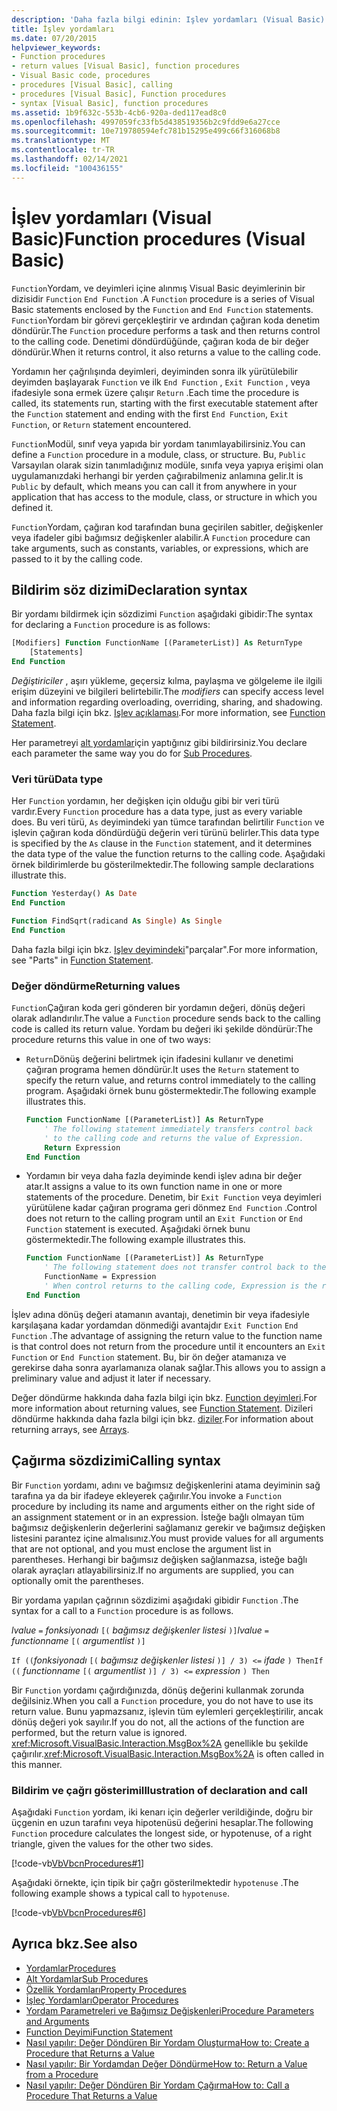 ```yaml
---
description: 'Daha fazla bilgi edinin: Işlev yordamları (Visual Basic)'
title: İşlev yordamları
ms.date: 07/20/2015
helpviewer_keywords:
- Function procedures
- return values [Visual Basic], function procedures
- Visual Basic code, procedures
- procedures [Visual Basic], calling
- procedures [Visual Basic], Function procedures
- syntax [Visual Basic], function procedures
ms.assetid: 1b9f632c-553b-4cb6-920a-ded117ead8c0
ms.openlocfilehash: 4997059fc33fb5d438519356b2c9fdd9e6a27cce
ms.sourcegitcommit: 10e719780594efc781b15295e499c66f316068b8
ms.translationtype: MT
ms.contentlocale: tr-TR
ms.lasthandoff: 02/14/2021
ms.locfileid: "100436155"
---
```

# <a name="function-procedures-visual-basic"></a><span data-ttu-id="2da98-103">İşlev yordamları (Visual Basic)</span><span class="sxs-lookup"><span data-stu-id="2da98-103">Function procedures (Visual Basic)</span></span>

<span data-ttu-id="2da98-104">`Function`Yordam, ve deyimleri içine alınmış Visual Basic deyimlerinin bir dizisidir `Function` `End Function` .</span><span class="sxs-lookup"><span data-stu-id="2da98-104">A `Function` procedure is a series of Visual Basic statements enclosed by the `Function` and `End Function` statements.</span></span> <span data-ttu-id="2da98-105">`Function`Yordam bir görevi gerçekleştirir ve ardından çağıran koda denetim döndürür.</span><span class="sxs-lookup"><span data-stu-id="2da98-105">The `Function` procedure performs a task and then returns control to the calling code.</span></span> <span data-ttu-id="2da98-106">Denetimi döndürdüğünde, çağıran koda de bir değer döndürür.</span><span class="sxs-lookup"><span data-stu-id="2da98-106">When it returns control, it also returns a value to the calling code.</span></span>

<span data-ttu-id="2da98-107">Yordamın her çağrılışında deyimleri, deyiminden sonra ilk yürütülebilir deyimden başlayarak `Function` ve ilk `End Function` , `Exit Function` , veya ifadesiyle sona ermek üzere çalışır `Return` .</span><span class="sxs-lookup"><span data-stu-id="2da98-107">Each time the procedure is called, its statements run, starting with the first executable statement after the `Function` statement and ending with the first `End Function`, `Exit Function`, or `Return` statement encountered.</span></span>

<span data-ttu-id="2da98-108">`Function`Modül, sınıf veya yapıda bir yordam tanımlayabilirsiniz.</span><span class="sxs-lookup"><span data-stu-id="2da98-108">You can define a `Function` procedure in a module, class, or structure.</span></span> <span data-ttu-id="2da98-109">Bu, `Public` Varsayılan olarak sizin tanımladığınız modüle, sınıfa veya yapıya erişimi olan uygulamanızdaki herhangi bir yerden çağırabilmeniz anlamına gelir.</span><span class="sxs-lookup"><span data-stu-id="2da98-109">It is `Public` by default, which means you can call it from anywhere in your application that has access to the module, class, or structure in which you defined it.</span></span>

<span data-ttu-id="2da98-110">`Function`Yordam, çağıran kod tarafından buna geçirilen sabitler, değişkenler veya ifadeler gibi bağımsız değişkenler alabilir.</span><span class="sxs-lookup"><span data-stu-id="2da98-110">A `Function` procedure can take arguments, such as constants, variables, or expressions, which are passed to it by the calling code.</span></span>

## <a name="declaration-syntax"></a><span data-ttu-id="2da98-111">Bildirim söz dizimi</span><span class="sxs-lookup"><span data-stu-id="2da98-111">Declaration syntax</span></span>

<span data-ttu-id="2da98-112">Bir yordamı bildirmek için sözdizimi `Function` aşağıdaki gibidir:</span><span class="sxs-lookup"><span data-stu-id="2da98-112">The syntax for declaring a `Function` procedure is as follows:</span></span>

```vb
[Modifiers] Function FunctionName [(ParameterList)] As ReturnType
    [Statements]
End Function
```

<span data-ttu-id="2da98-113">*Değiştiriciler* , aşırı yükleme, geçersiz kılma, paylaşma ve gölgeleme ile ilgili erişim düzeyini ve bilgileri belirtebilir.</span><span class="sxs-lookup"><span data-stu-id="2da98-113">The *modifiers* can specify access level and information regarding overloading, overriding, sharing, and shadowing.</span></span> <span data-ttu-id="2da98-114">Daha fazla bilgi için bkz. [Işlev açıklaması](../../../language-reference/statements/function-statement.md).</span><span class="sxs-lookup"><span data-stu-id="2da98-114">For more information, see [Function Statement](../../../language-reference/statements/function-statement.md).</span></span>

<span data-ttu-id="2da98-115">Her parametreyi [alt yordamlar](./sub-procedures.md)için yaptığınız gibi bildirirsiniz.</span><span class="sxs-lookup"><span data-stu-id="2da98-115">You declare each parameter the same way you do for [Sub Procedures](./sub-procedures.md).</span></span>

### <a name="data-type"></a><span data-ttu-id="2da98-116">Veri türü</span><span class="sxs-lookup"><span data-stu-id="2da98-116">Data type</span></span>

<span data-ttu-id="2da98-117">Her `Function` yordamın, her değişken için olduğu gibi bir veri türü vardır.</span><span class="sxs-lookup"><span data-stu-id="2da98-117">Every `Function` procedure has a data type, just as every variable does.</span></span> <span data-ttu-id="2da98-118">Bu veri türü, `As` deyimindeki yan tümce tarafından belirtilir `Function` ve işlevin çağıran koda döndürdüğü değerin veri türünü belirler.</span><span class="sxs-lookup"><span data-stu-id="2da98-118">This data type is specified by the `As` clause in the `Function` statement, and it determines the data type of the value the function returns to the calling code.</span></span> <span data-ttu-id="2da98-119">Aşağıdaki örnek bildirimlerde bu gösterilmektedir.</span><span class="sxs-lookup"><span data-stu-id="2da98-119">The following sample declarations illustrate this.</span></span>

```vb
Function Yesterday() As Date
End Function

Function FindSqrt(radicand As Single) As Single
End Function
```

<span data-ttu-id="2da98-120">Daha fazla bilgi için bkz. [Işlev deyimindeki](../../../language-reference/statements/function-statement.md)"parçalar".</span><span class="sxs-lookup"><span data-stu-id="2da98-120">For more information, see "Parts" in [Function Statement](../../../language-reference/statements/function-statement.md).</span></span>

### <a name="returning-values"></a><span data-ttu-id="2da98-121">Değer döndürme</span><span class="sxs-lookup"><span data-stu-id="2da98-121">Returning values</span></span>

<span data-ttu-id="2da98-122">`Function`Çağıran koda geri gönderen bir yordamın değeri, dönüş değeri olarak adlandırılır.</span><span class="sxs-lookup"><span data-stu-id="2da98-122">The value a `Function` procedure sends back to the calling code is called its return value.</span></span> <span data-ttu-id="2da98-123">Yordam bu değeri iki şekilde döndürür:</span><span class="sxs-lookup"><span data-stu-id="2da98-123">The procedure returns this value in one of two ways:</span></span>

- <span data-ttu-id="2da98-124">`Return`Dönüş değerini belirtmek için ifadesini kullanır ve denetimi çağıran programa hemen döndürür.</span><span class="sxs-lookup"><span data-stu-id="2da98-124">It uses the `Return` statement to specify the return value, and returns control immediately to the calling program.</span></span> <span data-ttu-id="2da98-125">Aşağıdaki örnek bunu göstermektedir.</span><span class="sxs-lookup"><span data-stu-id="2da98-125">The following example illustrates this.</span></span>

  ```vb
  Function FunctionName [(ParameterList)] As ReturnType
      ' The following statement immediately transfers control back
      ' to the calling code and returns the value of Expression.
      Return Expression
  End Function
  ```

- <span data-ttu-id="2da98-126">Yordamın bir veya daha fazla deyiminde kendi işlev adına bir değer atar.</span><span class="sxs-lookup"><span data-stu-id="2da98-126">It assigns a value to its own function name in one or more statements of the procedure.</span></span> <span data-ttu-id="2da98-127">Denetim, bir `Exit Function` veya deyimleri yürütülene kadar çağıran programa geri dönmez `End Function` .</span><span class="sxs-lookup"><span data-stu-id="2da98-127">Control does not return to the calling program until an `Exit Function` or `End Function` statement is executed.</span></span> <span data-ttu-id="2da98-128">Aşağıdaki örnek bunu göstermektedir.</span><span class="sxs-lookup"><span data-stu-id="2da98-128">The following example illustrates this.</span></span>

  ```vb
  Function FunctionName [(ParameterList)] As ReturnType
      ' The following statement does not transfer control back to the calling code.
      FunctionName = Expression
      ' When control returns to the calling code, Expression is the return value.
  End Function
  ```

<span data-ttu-id="2da98-129">İşlev adına dönüş değeri atamanın avantajı, denetimin bir veya ifadesiyle karşılaşana kadar yordamdan dönmediği avantajdır `Exit Function` `End Function` .</span><span class="sxs-lookup"><span data-stu-id="2da98-129">The advantage of assigning the return value to the function name is that control does not return from the procedure until it encounters an `Exit Function` or `End Function` statement.</span></span> <span data-ttu-id="2da98-130">Bu, bir ön değer atamanıza ve gerekirse daha sonra ayarlamanıza olanak sağlar.</span><span class="sxs-lookup"><span data-stu-id="2da98-130">This allows you to assign a preliminary value and adjust it later if necessary.</span></span>

<span data-ttu-id="2da98-131">Değer döndürme hakkında daha fazla bilgi için bkz. [Function deyimleri](../../../language-reference/statements/function-statement.md).</span><span class="sxs-lookup"><span data-stu-id="2da98-131">For more information about returning values, see [Function Statement](../../../language-reference/statements/function-statement.md).</span></span> <span data-ttu-id="2da98-132">Dizileri döndürme hakkında daha fazla bilgi için bkz. [diziler](../arrays/index.md).</span><span class="sxs-lookup"><span data-stu-id="2da98-132">For information about returning arrays, see [Arrays](../arrays/index.md).</span></span>

## <a name="calling-syntax"></a><span data-ttu-id="2da98-133">Çağırma sözdizimi</span><span class="sxs-lookup"><span data-stu-id="2da98-133">Calling syntax</span></span>

<span data-ttu-id="2da98-134">Bir `Function` yordamı, adını ve bağımsız değişkenlerini atama deyiminin sağ tarafına ya da bir ifadeye ekleyerek çağırılır.</span><span class="sxs-lookup"><span data-stu-id="2da98-134">You invoke a `Function` procedure by including its name and arguments either on the right side of an assignment statement or in an expression.</span></span> <span data-ttu-id="2da98-135">İsteğe bağlı olmayan tüm bağımsız değişkenlerin değerlerini sağlamanız gerekir ve bağımsız değişken listesini parantez içine almalısınız.</span><span class="sxs-lookup"><span data-stu-id="2da98-135">You must provide values for all arguments that are not optional, and you must enclose the argument list in parentheses.</span></span> <span data-ttu-id="2da98-136">Herhangi bir bağımsız değişken sağlanmazsa, isteğe bağlı olarak ayraçları atlayabilirsiniz.</span><span class="sxs-lookup"><span data-stu-id="2da98-136">If no arguments are supplied, you can optionally omit the parentheses.</span></span>

<span data-ttu-id="2da98-137">Bir yordama yapılan çağrının sözdizimi aşağıdaki gibidir `Function` .</span><span class="sxs-lookup"><span data-stu-id="2da98-137">The syntax for a call to a `Function` procedure is as follows.</span></span>

<span data-ttu-id="2da98-138">*lvalue* `=` *fonksiyonadı* `[(` *bağımsız değişkenler listesi*    `)]`</span><span class="sxs-lookup"><span data-stu-id="2da98-138">*lvalue*  `=`  *functionname* `[(` *argumentlist* `)]`</span></span>

<span data-ttu-id="2da98-139">`If ((`*fonksiyonadı* `[(` *bağımsız değişkenler listesi* `)] / 3) <=` *ifade*  `) Then`</span><span class="sxs-lookup"><span data-stu-id="2da98-139">`If ((` *functionname* `[(` *argumentlist* `)] / 3) <=`  *expression* `) Then`</span></span>

<span data-ttu-id="2da98-140">Bir `Function` yordamı çağırdığınızda, dönüş değerini kullanmak zorunda değilsiniz.</span><span class="sxs-lookup"><span data-stu-id="2da98-140">When you call a `Function` procedure, you do not have to use its return value.</span></span> <span data-ttu-id="2da98-141">Bunu yapmazsanız, işlevin tüm eylemleri gerçekleştirilir, ancak dönüş değeri yok sayılır.</span><span class="sxs-lookup"><span data-stu-id="2da98-141">If you do not, all the actions of the function are performed, but the return value is ignored.</span></span> <span data-ttu-id="2da98-142"><xref:Microsoft.VisualBasic.Interaction.MsgBox%2A> genellikle bu şekilde çağırılır.</span><span class="sxs-lookup"><span data-stu-id="2da98-142"><xref:Microsoft.VisualBasic.Interaction.MsgBox%2A> is often called in this manner.</span></span>

### <a name="illustration-of-declaration-and-call"></a><span data-ttu-id="2da98-143">Bildirim ve çağrı gösterimi</span><span class="sxs-lookup"><span data-stu-id="2da98-143">Illustration of declaration and call</span></span>

<span data-ttu-id="2da98-144">Aşağıdaki `Function` yordam, iki kenarı için değerler verildiğinde, doğru bir üçgenin en uzun tarafını veya hipotenüsü değerini hesaplar.</span><span class="sxs-lookup"><span data-stu-id="2da98-144">The following `Function` procedure calculates the longest side, or hypotenuse, of a right triangle, given the values for the other two sides.</span></span>

[!code-vb[VbVbcnProcedures#1](~/samples/snippets/visualbasic/VS_Snippets_VBCSharp/VbVbcnProcedures/VB/Class1.vb#1)]

<span data-ttu-id="2da98-145">Aşağıdaki örnekte, için tipik bir çağrı gösterilmektedir `hypotenuse` .</span><span class="sxs-lookup"><span data-stu-id="2da98-145">The following example shows a typical call to `hypotenuse`.</span></span>

[!code-vb[VbVbcnProcedures#6](~/samples/snippets/visualbasic/VS_Snippets_VBCSharp/VbVbcnProcedures/VB/Class1.vb#6)]

## <a name="see-also"></a><span data-ttu-id="2da98-146">Ayrıca bkz.</span><span class="sxs-lookup"><span data-stu-id="2da98-146">See also</span></span>

- [<span data-ttu-id="2da98-147">Yordamlar</span><span class="sxs-lookup"><span data-stu-id="2da98-147">Procedures</span></span>](./index.md)
- [<span data-ttu-id="2da98-148">Alt Yordamlar</span><span class="sxs-lookup"><span data-stu-id="2da98-148">Sub Procedures</span></span>](./sub-procedures.md)
- [<span data-ttu-id="2da98-149">Özellik Yordamları</span><span class="sxs-lookup"><span data-stu-id="2da98-149">Property Procedures</span></span>](./property-procedures.md)
- [<span data-ttu-id="2da98-150">İşleç Yordamları</span><span class="sxs-lookup"><span data-stu-id="2da98-150">Operator Procedures</span></span>](./operator-procedures.md)
- [<span data-ttu-id="2da98-151">Yordam Parametreleri ve Bağımsız Değişkenleri</span><span class="sxs-lookup"><span data-stu-id="2da98-151">Procedure Parameters and Arguments</span></span>](./procedure-parameters-and-arguments.md)
- [<span data-ttu-id="2da98-152">Function Deyimi</span><span class="sxs-lookup"><span data-stu-id="2da98-152">Function Statement</span></span>](../../../language-reference/statements/function-statement.md)
- [<span data-ttu-id="2da98-153">Nasıl yapılır: Değer Döndüren Bir Yordam Oluşturma</span><span class="sxs-lookup"><span data-stu-id="2da98-153">How to: Create a Procedure that Returns a Value</span></span>](./how-to-create-a-procedure-that-returns-a-value.md)
- [<span data-ttu-id="2da98-154">Nasıl yapılır: Bir Yordamdan Değer Döndürme</span><span class="sxs-lookup"><span data-stu-id="2da98-154">How to: Return a Value from a Procedure</span></span>](./how-to-return-a-value-from-a-procedure.md)
- [<span data-ttu-id="2da98-155">Nasıl yapılır: Değer Döndüren Bir Yordam Çağırma</span><span class="sxs-lookup"><span data-stu-id="2da98-155">How to: Call a Procedure That Returns a Value</span></span>](./how-to-call-a-procedure-that-returns-a-value.md)
